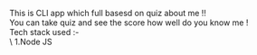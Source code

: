 This is CLI app which full basesd on quiz about me !! \
You can take quiz and see the score how well do you know me ! \
Tech stack used :-   
\ 1.Node JS
